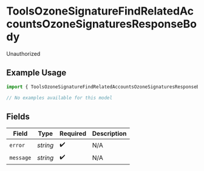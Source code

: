# ToolsOzoneSignatureFindRelatedAccountsOzoneSignaturesResponseBody

Unauthorized

## Example Usage

```typescript
import { ToolsOzoneSignatureFindRelatedAccountsOzoneSignaturesResponseBody } from "bluesky/models/errors";

// No examples available for this model
```

## Fields

| Field              | Type               | Required           | Description        |
| ------------------ | ------------------ | ------------------ | ------------------ |
| `error`            | *string*           | :heavy_check_mark: | N/A                |
| `message`          | *string*           | :heavy_check_mark: | N/A                |